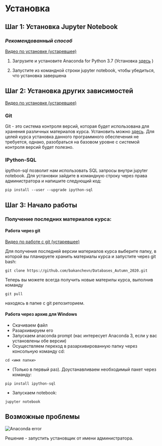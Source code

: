 # Установка

## Шаг 1: Установка Jupyter Notebook

### _Рекомендованный способ_

  [Видео по установке (устаревшее)](https://www.youtube.com/watch?v=E8hUFNYt8VU)

  1. Загрузите и установите Anaconda for Python 3.7 (Установка [здесь](https://www.anaconda.com/distribution/) )

  2. Запустите из командной строки jupyter notebook, чтобы убедиться, что установка завершена



## Шаг 2: Установка других зависимостей

[Видео по установке (устаревшее)](https://www.youtube.com/watch?v=ezGSKnWfEq0)

### Git

Git - это система контроля версий, которая будет использована для хранения различных материалов курса. Установить можно [здесь](https://git-scm.com/downloads). Для целей курса установка данного программного обеспечения не требуется, однако, разобраться на базовом уровне с системой контроля версий будет полезно.

### IPython-SQL

ipython-sql позволит нам использовать SQL запросы внутри jupyter notebook. Для установки зайдите в командную строку через права администратора и напишите следующий код:

```
pip install --user --upgrade ipython-sql
```

## Шаг 3: Начало работы

### Получение последних материалов курса:

#### Работа через git
[Видео по работе с git (устаревшее)](https://www.youtube.com/watch?v=Zr9tsqmdLKM)

Для получения последней версии материалов курса выберите папку, в которой вы планируете хранить материалы курса и запустите через git bash:

```
git clone https://github.com/bakanchevn/Databases_Autumn_2020.git
```

Теперь вы можете всегда получить новые материлы курса, выполнив команду

```
git pull
```

находясь в папке с git репозиторием.

#### Работа через архив для Windows

* Скачиваем файл
* Разархивируем его
* Запускаем anaconda prompt (нас интересует Anaconda 3, если у вас установлены обе версии)
* Осуществляем переход в разархивированную папку через консольную команду cd:
```
cd <имя папки>
```
* (Только в первый раз). Доустанавливаем необходимый пакет через команду:
```
pip install ipython-sql
```
* Запускаем notebook:
```
jupyter notebook
```

## Возможные проблемы

![Anaconda error](https://api.monosnap.com/rpc/file/download?id=YsAx6g8YS46kZJ6TMcbQjhaTit7TrC)

Решение - запустить установщик от имени администратора.

